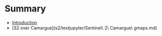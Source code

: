 # Summary

* [Introduction](README.md)
* [S2 over Camargue](s2/testjupyter/Sentinel\ 2\ Camargue\ gmaps.md)
